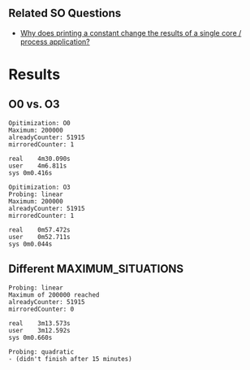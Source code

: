 Related SO Questions
--------------------
 * [Why does printing a constant change the results of a single core / process application?](http://stackoverflow.com/q/13631776/562769)

Results
========
O0 vs. O3
---------
```console
Opitimization: O0
Maximum: 200000
alreadyCounter: 51915
mirroredCounter: 1

real	4m30.090s
user	4m6.811s
sys	0m0.416s
```

```console
Opitimization: O3
Probing: linear
Maximum: 200000
alreadyCounter: 51915
mirroredCounter: 1

real	0m57.472s
user	0m52.711s
sys	0m0.044s
```

Different MAXIMUM_SITUATIONS
----------------------------
```console
Probing: linear
Maximum of 200000 reached
alreadyCounter: 51915
mirroredCounter: 0

real	3m13.573s
user	3m12.592s
sys	0m0.660s
```

```console
Probing: quadratic
- (didn't finish after 15 minutes)
```
